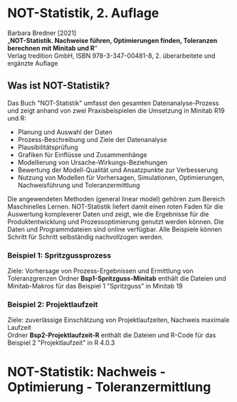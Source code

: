 # NOT-Statistik, 2. Auflage
Barbara Bredner [2021]  
„**NOT-Statistik. Nachweise führen, Optimierungen finden, Toleranzen berechnen mit Minitab und R**“  
Verlag tredition GmbH, ISBN 978-3-347-00481-8, 2. überarbeitete und ergänzte Auflage

## Was ist NOT-Statistik?
Das Buch "NOT-Statistik" umfasst den gesamten Datenanalyse-Prozess und zeigt anhand von zwei Praxisbeispielen die Umsetzung in Minitab R19 und R:

* Planung und Auswahl der Daten
* Prozess-Beschreibung und Ziele der Datenanalyse
* Plausibilitätsprüfung
* Grafiken für Einflüsse und Zusammenhänge
* Modellierung von Ursache-Wirkungs-Beziehungen
* Bewertung der Modell-Qualität und Ansatzpunkte zur Verbesserung
* Nutzung von Modellen für Vorhersagen, Simulationen, Optimierungen, Nachweisführung und Toleranzermittlung

Die angewendeten Methoden (general linear model) gehören zum Bereich Maschinelles Lernen. NOT-Statistik liefert damit einen roten Faden für die Auswertung komplexerer Daten und zeigt, wie die Ergebnisse für die Produktentwicklung und Prozessoptimierung genutzt werden können. Die Daten und Programmdateien sind online verfügbar. Alle Beispiele können Schritt für Schritt selbständig nachvollzogen werden.

### Beispiel 1: Spritzgussprozess
Ziele: Vorhersage von Prozess-Ergebnissen und Ermittlung von Toleranzgrenzen 
Ordner **Bsp1-Spritzguss-Minitab** enthält die Dateien und Minitab-Makros für das Beispiel 1 "Spritzguss" in Minitab 19

### Beispiel 2: Projektlaufzeit
Ziele: zuverlässige Einschätzung von Projektlaufzeiten, Nachweis maximale Laufzeit  
Ordner **Bsp2-Projektlaufzeit-R** enthält die Dateien und R-Code für das Beispiel 2 "Projektlaufzeit" in R 4.0.3


# NOT-Statistik: Nachweis - Optimierung - Toleranzermittlung
